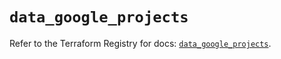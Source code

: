 # `data_google_projects`

Refer to the Terraform Registry for docs: [`data_google_projects`](https://registry.terraform.io/providers/hashicorp/google/6.1.0/docs/data-sources/projects).
